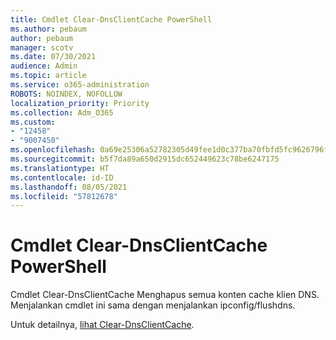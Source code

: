 ```yaml
---
title: Cmdlet Clear-DnsClientCache PowerShell
ms.author: pebaum
author: pebaum
manager: scotv
ms.date: 07/30/2021
audience: Admin
ms.topic: article
ms.service: o365-administration
ROBOTS: NOINDEX, NOFOLLOW
localization_priority: Priority
ms.collection: Adm_O365
ms.custom:
- "12458"
- "9007450"
ms.openlocfilehash: 0a69e25306a52782305d49fee1d0c377ba70fbfd5fc9626796f4700e776f2c37
ms.sourcegitcommit: b5f7da89a650d2915dc652449623c78be6247175
ms.translationtype: HT
ms.contentlocale: id-ID
ms.lasthandoff: 08/05/2021
ms.locfileid: "57812678"
---
```

# <a name="powershell-clear-dnsclientcache-cmdlet"></a>Cmdlet Clear-DnsClientCache PowerShell

Cmdlet Clear-DnsClientCache Menghapus semua konten cache klien DNS. Menjalankan cmdlet ini sama dengan menjalankan ipconfig/flushdns.

Untuk detailnya, [lihat Clear-DnsClientCache](/powershell/module/dnsclient/clear-dnsclientcache?view=windowsserver2019-ps).